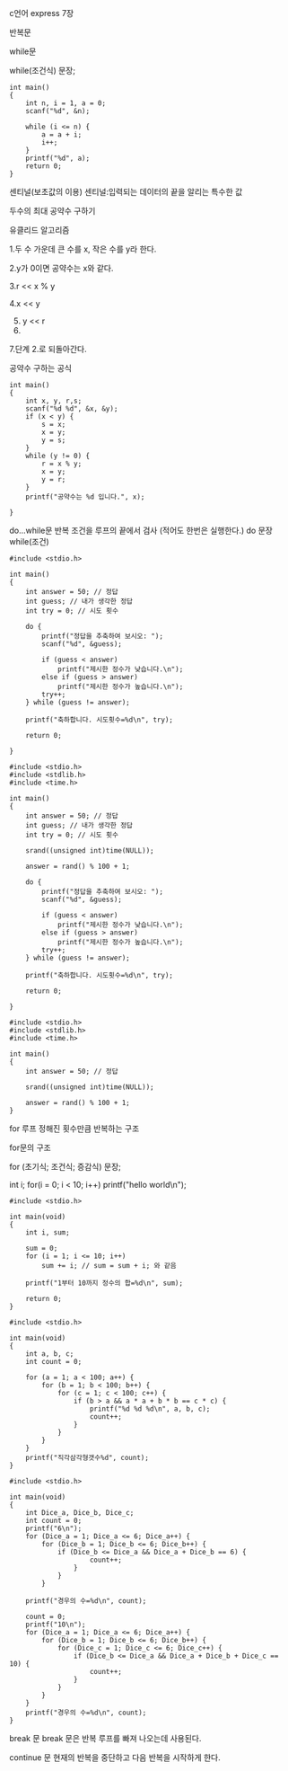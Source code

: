 
c언어 express 7장

반복문

while문

while(조건식)
	문장;

```
int main()
{
	int n, i = 1, a = 0;
	scanf("%d", &n);

	while (i <= n) {
		a = a + i;
		i++;
	}
	printf("%d", a);
	return 0;
}
```

센티널(보초값의 이용)
센티널:입력되는 데이터의 끝을 알리는 특수한 값

두수의 최대 공약수 구하기

유클리드 알고리즘

1.두 수 가운데 큰 수를 x, 작은 수를 y라 한다.

2.y가 0이면 공약수는 x와 같다.

3.r << x % y

4.x << y

5. y << r
6. 
7.단계 2.로 되돌아간다.

공약수 구하는 공식

```
int main()
{
	int x, y, r,s;
	scanf("%d %d", &x, &y);
	if (x < y) {
		s = x;
		x = y;
		y = s;
	}
	while (y != 0) {
		r = x % y;
		x = y;
		y = r;
	}
	printf("공약수는 %d 입니다.", x);

}
```

do...while문
반복 조건을 루프의 끝에서 검사
(적어도 한번은 실행한다.)
do
	문장
while(조건)

```
#include <stdio.h>

int main()
{
	int answer = 50; // 정답
	int guess; // 내가 생각한 정답
	int try = 0; // 시도 횟수

	do {
		printf("정답을 추축하여 보시오: ");
		scanf("%d", &guess);

		if (guess < answer)
			printf("제시한 정수가 낮습니다.\n");
		else if (guess > answer)
			printf("제시한 정수가 높습니다.\n");
		try++;
	} while (guess != answer);

	printf("축하합니다. 시도횟수=%d\n", try);

	return 0;

}
```

```
#include <stdio.h>
#include <stdlib.h>
#include <time.h>

int main()
{
	int answer = 50; // 정답
	int guess; // 내가 생각한 정답
	int try = 0; // 시도 횟수

	srand((unsigned int)time(NULL));

	answer = rand() % 100 + 1;

	do {
		printf("정답을 추축하여 보시오: ");
		scanf("%d", &guess);

		if (guess < answer)
			printf("제시한 정수가 낮습니다.\n");
		else if (guess > answer)
			printf("제시한 정수가 높습니다.\n");
		try++;
	} while (guess != answer);

	printf("축하합니다. 시도횟수=%d\n", try);

	return 0;

}
```

```
#include <stdio.h>
#include <stdlib.h>
#include <time.h>

int main()
{
	int answer = 50; // 정답

	srand((unsigned int)time(NULL));

	answer = rand() % 100 + 1;
}
```

for 루프
정해진 횟수만큼 반복하는 구조

for문의 구조

for (초기식; 조건식; 증감식)
	문장;

int i;
for(i = 0; i < 10; i++)
	printf("hello world\n");


```
#include <stdio.h>

int main(void)
{
	int i, sum;

	sum = 0;
	for (i = 1; i <= 10; i++)
		sum += i; // sum = sum + i; 와 같음

	printf("1부터 10까지 정수의 합=%d\n", sum);

	return 0;
}
```

```
#include <stdio.h>

int main(void)
{
	int a, b, c;
	int count = 0;

	for (a = 1; a < 100; a++) {
		for (b = 1; b < 100; b++) {
			for (c = 1; c < 100; c++) {
				if (b > a && a * a + b * b == c * c) {
					printf("%d %d %d\n", a, b, c);
					count++;
				}
			}
		}
	}
	printf("직각삼각형갯수%d", count);
}
```




```
#include <stdio.h>

int main(void)
{
	int Dice_a, Dice_b, Dice_c;
	int count = 0;
	printf("6\n");
	for (Dice_a = 1; Dice_a <= 6; Dice_a++) {
		for (Dice_b = 1; Dice_b <= 6; Dice_b++) {
			if (Dice_b <= Dice_a && Dice_a + Dice_b == 6) {
					count++;
				}
			}	
		}
			
	printf("경우의 수=%d\n", count);

	count = 0;
	printf("10\n");
	for (Dice_a = 1; Dice_a <= 6; Dice_a++) {
		for (Dice_b = 1; Dice_b <= 6; Dice_b++) {
			for (Dice_c = 1; Dice_c <= 6; Dice_c++) {
				if (Dice_b <= Dice_a && Dice_a + Dice_b + Dice_c == 10) {
					count++;
				}
			}
		}
	}
	printf("경우의 수=%d\n", count);
}
```




break 문
break 문은 반복 루프를 빠져 나오는데 사용된다.


continue 문
현재의 반복을 중단하고 다음 반복을 시작하게 한다.

